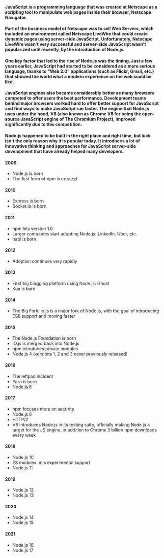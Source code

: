 #### JavaScript is a programming language that was created at Netscape as a scripting tool to manipulate web pages inside their browser, Netscape Navigator.

#### Part of the business model of Netscape was to sell Web Servers, which included an environment called Netscape LiveWire that could create dynamic pages using server-side JavaScript. Unfortunately, Netscape LiveWire wasn't very successful and server-side JavaScript wasn't popularized until recently, by the introduction of Node.js.

#### One key factor that led to the rise of Node.js was the timing. Just a few years earlier, JavaScript had started to be considered as a more serious language, thanks to "Web 2.0" applications (such as Flickr, Gmail, etc.) that showed the world what a modern experience on the web could be like.

#### JavaScript engines also became considerably better as many browsers competed to offer users the best performance. Development teams behind major browsers worked hard to offer better support for JavaScript and find ways to make JavaScript run faster. The engine that Node.js uses under the hood, V8 (also known as Chrome V8 for being the open-source JavaScript engine of The Chromium Project), improved significantly due to this competition.

#### Node.js happened to be built in the right place and right time, but luck isn't the only reason why it is popular today. It introduces a lot of innovative thinking and approaches for JavaScript server-side development that have already helped many developers.

#### 2009
- Node.js is born
- The first form of npm is created

#### 2010
- Express is born
- Socket.io is born

#### 2011
- npm hits version 1.0
- Larger companies start adopting Node.js: LinkedIn, Uber, etc.
- hapi is born

#### 2012
- Adoption continues very rapidly

#### 2013
- First big blogging platform using Node.js: Ghost
- Koa is born

#### 2014
- The Big Fork: io.js is a major fork of Node.js, with the goal of introducing ES6 support and moving faster

#### 2015
- The Node.js Foundation is born
- IO.js is merged back into Node.js
- npm introduces private modules
- Node.js 4 (versions 1, 2 and 3 never previously released)

#### 2016
- The leftpad incident
- Yarn is born
- Node.js 6

#### 2017
- npm focuses more on security
- Node.js 8
- HTTP/2
- V8 introduces Node.js in its testing suite, officially making Node.js a target for the JS engine, in addition to Chrome
3 billion npm downloads every week

#### 2018
- Node.js 10
- ES modules .mjs experimental support
- Node.js 11

#### 2019
- Node.js 12
- Node.js 13

#### 2020
- Node.js 14
- Node.js 15

#### 2021
- Node.js 16
- Node.js 17